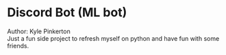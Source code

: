 # Discord Bot (ML bot)
Author: Kyle Pinkerton  
Just a fun side project to refresh myself on python and have fun with some friends. 